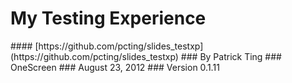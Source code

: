# __My Testing Experience__

<div class="footer" markdown="1">
#### [https://github.com/pcting/slides_testxp](https://github.com/pcting/slides_testxp)
### By Patrick Ting
### OneScreen
### August 23, 2012
### Version 0.1.11
</div>
